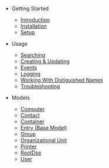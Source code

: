 * Getting Started

  * [Introduction](/)
  * [Installation](installation.md)
  * [Setup](setup.md)

* Usage

  * [Searching](searching.md)
  * [Creating & Updating](models/model.md)
  * [Events](events.md)
  * [Logging](logging.md)
  * [Working With Distiguished Names](distinguished-names.md)
  * [Troubleshooting](troubleshooting.md)

* Models

  * [Computer](models/computer.md)
  * [Contact](models/contact.md)
  * [Container](models/container.md)
  * [Entry (Base Model)](models/entry.md)
  * [Group](models/group.md)
  * [Organizational Unit](models/ou.md)
  * [Printer](models/printer.md)
  * [RootDse](models/root-dse.md)
  * [User](models/user.md)
